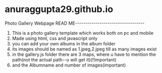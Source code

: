 # anuraggupta29.github.io
Photo Gallery Webpage
READ ME----------------------------------
1. This is a photo gallery template which works both on pc and mobile
2. Made using html, css and javascript only
3. you can add your own albums in the album folder
4. its images should be named as 1.jpeg,2.jpeg till as many images exist
5. in the gallery.js folder there are 3 maps, where u have to mention the path(not the actual path--u will get it)(!!important)
6. and the Albumname and number of images(important)
